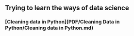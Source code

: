 ## Trying to learn the ways of data science

### [Cleaning data in Python](PDF/Cleaning Data in Python/Cleaning data in Python.md)

